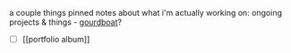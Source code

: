 a couple things pinned
notes about what i'm actually working on: ongoing projects & things
	- [gourdboat](obsidian://open?vault=gourdboat&file=README)?
- [ ] [[portfolio album]]
